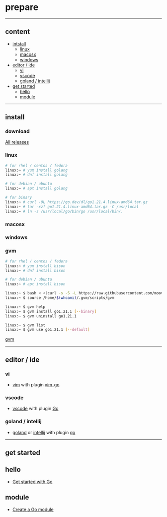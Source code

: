 # prepare

---

## content

- [intstall](#install)
  - [linux](#linux)
  - [macosx](#macosx)
  - [windows](#windows)
- [editor / ide](#editor--ide)
  - [vi](#vi)
  - [vscode](#vscode)
  - [goland / intellij](#goland--intellij)
- [get started](#get-started)
  - [hello](#hello)
  - [module](#module)

---

## install

### download

[All releases](https://go.dev/dl/)

### linux

```bash
# for rhel / centos / fedora
linux:~ # yum install golang
linux:~ # dnf install golang

# for debian / ubuntu
linux:~ # apt install golang

# for binary
linux:~ # curl -OL https://go.dev/dl/go1.21.4.linux-amd64.tar.gz
linux:~ # tar -xzf go1.21.4.linux-amd64.tar.gz -C /usr/local
linux:~ # ln -s /usr/local/go/bin/go /usr/local/bin/.
```

### macosx

### windows

### gvm

```bash
# for rhel / centos / fedora
linux:~ # yum install bison
linux:~ # dnf install bison

# for debian / ubuntu
linux:~ # apt install bison

linux:~ $ bash < <(curl -s -S -L https://raw.githubusercontent.com/moovweb/gvm/master/binscripts/gvm-installer)
linux:~ $ source /home/$(whoami)/.gvm/scripts/gvm
```

```bash
linux:~ $ gvm help
linux:~ $ gvm install go1.21.1 [--binary]
linux:~ $ gvm uninstall go1.21.1

linux:~ $ gvm list
linux:~ $ gvm use go1.21.1 [--default]
```

[gvm](https://github.com/moovweb/gvm)

---

## editor / ide

### vi

- [vim](https://www.vim.org/) with plugin [vim-go](https://github.com/fatih/vim-go)

### vscode

- [vscode](https://code.visualstudio.com/) with plugin [Go](https://marketplace.visualstudio.com/items?itemName=golang.go)

### goland / intellij

- [goland](https://www.jetbrains.com/go/) or [intellij](https://www.jetbrains.com/idea/) with plugin [go](https://plugins.jetbrains.com/plugin/9568-go)

---

## get started

## hello

- [Get started with Go](https://go.dev/doc/tutorial/getting-started)

## module

- [Create a Go module](https://go.dev/doc/tutorial/create-module)
